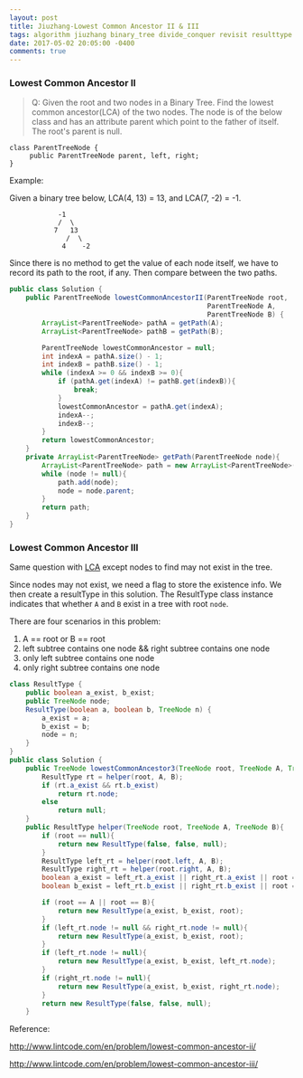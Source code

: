 ```yaml
---
layout: post
title: Jiuzhang-Lowest Common Ancestor II & III
tags: algorithm jiuzhang binary_tree divide_conquer revisit resulttype
date: 2017-05-02 20:05:00 -0400
comments: true
---
```


### Lowest Common Ancestor II

>Q: Given the root and two nodes in a Binary Tree. Find the lowest common ancestor(LCA) of the two nodes. The node is of the below class and has an attribute parent which point to the father of itself. The root's parent is null.

``` 
class ParentTreeNode {
     public ParentTreeNode parent, left, right;
}
```
Example:

Given a binary tree below, LCA(4, 13) = 13, and LCA(7, -2) = -1.
```
            -1
            /  \
           7   13
              /  \
             4    -2
```


Since there is no method to get the value of each node itself, we have to record its path to the root, if any. Then compare between the two paths.

```java
public class Solution {
    public ParentTreeNode lowestCommonAncestorII(ParentTreeNode root,
                                                 ParentTreeNode A,
                                                 ParentTreeNode B) {
        ArrayList<ParentTreeNode> pathA = getPath(A);
        ArrayList<ParentTreeNode> pathB = getPath(B);

        ParentTreeNode lowestCommonAncestor = null;
        int indexA = pathA.size() - 1;
        int indexB = pathB.size() - 1;
        while (indexA >= 0 && indexB >= 0){
            if (pathA.get(indexA) != pathB.get(indexB)){
                break;
            }
            lowestCommonAncestor = pathA.get(indexA);
            indexA--;
            indexB--;
        }
        return lowestCommonAncestor;    
    }
    private ArrayList<ParentTreeNode> getPath(ParentTreeNode node){
        ArrayList<ParentTreeNode> path = new ArrayList<ParentTreeNode>();
        while (node != null){
            path.add(node);
            node = node.parent;
        }
        return path;
    }
}
```

### Lowest Common Ancestor III

Same question with <a href="{{site.baseurl}}/2017/05/01/lowestCommonAncestor.html" target="_blank">LCA</a> except nodes to find may not exist in the tree.

Since nodes may not exist, we need a flag to store the existence info. We then create a resultType in this solution. The ResultType class instance indicates that whether `A` and `B` exist in a tree with root `node`.

There are four scenarios in this problem:

1. A == root or B == root
2. left subtree contains one node && right subtree contains one node
3. only left subtree contains one node
4. only right subtree contains one node

```java
class ResultType {
    public boolean a_exist, b_exist;
    public TreeNode node;
    ResultType(boolean a, boolean b, TreeNode n) {
        a_exist = a;
        b_exist = b;
        node = n;
    }
}
public class Solution {
    public TreeNode lowestCommonAncestor3(TreeNode root, TreeNode A, TreeNode B) {
        ResultType rt = helper(root, A, B);
        if (rt.a_exist && rt.b_exist)
            return rt.node;
        else
            return null;
    }
    public ResultType helper(TreeNode root, TreeNode A, TreeNode B){
        if (root == null){
            return new ResultType(false, false, null);
        }
        ResultType left_rt = helper(root.left, A, B);
        ResultType right_rt = helper(root.right, A, B);
        boolean a_exist = left_rt.a_exist || right_rt.a_exist || root == A;
        boolean b_exist = left_rt.b_exist || right_rt.b_exist || root == B;

        if (root == A || root == B){
            return new ResultType(a_exist, b_exist, root);
        }
        if (left_rt.node != null && right_rt.node != null){
            return new ResultType(a_exist, b_exist, root);
        }
        if (left_rt.node != null){
            return new ResultType(a_exist, b_exist, left_rt.node);
        }
        if (right_rt.node != null){
            return new ResultType(a_exist, b_exist, right_rt.node);
        }
        return new ResultType(false, false, null);
    }
```

Reference:

http://www.lintcode.com/en/problem/lowest-common-ancestor-ii/

http://www.lintcode.com/en/problem/lowest-common-ancestor-iii/